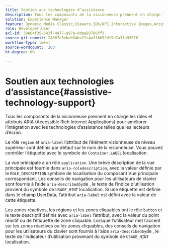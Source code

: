 ```yaml
---
title: Soutien aux technologies d’assistance
description: Tous les composants de la visionneuse prennent en charge les rôles et attributs ARIA (Accessible Rich Internet Applications) pour améliorer l’intégration avec les technologies d’assistance telles que les lecteurs d’écran.
solution: Experience Manager
feature: Dynamic Media Classic,Viewers,SDK/API,Interactive Images,Accessibility
role: Developer,User
exl-id: 39e64f35-543f-4977-a97a-0daa93786ff3
source-git-commit: 24667a5ebab54ba22c4a3f6b52d19d7a31a93576
workflow-type: tm+mt
source-wordcount: '203'
ht-degree: 0%

---
```


# Soutien aux technologies d’assistance{#assistive-technology-support}

Tous les composants de la visionneuse prennent en charge les rôles et attributs ARIA (Accessible Rich Internet Applications) pour améliorer l’intégration avec les technologies d’assistance telles que les lecteurs d’écran.

Le rôle `region` et `aria-label` l’attribut de l’élément visionneuse de niveau supérieur sont définis par défaut sur le nom de la visionneuse. Vous pouvez contrôler l’étiquette avec le symbole de `Container.LABEL` localisation.

La vue principale a un rôle `application`. Une brève description de la vue principale est fournie dans `aria-roledescription`, avec la valeur définie par le `ROLE_DESCRIPTION` symbole de localisation du composant Vue principale correspondant. Les conseils de navigation pour les utilisateurs de clavier sont fournis à l’aide `aria-describedby`de , le texte de l’indice d’utilisation provient du symbole de `USAGE_HINT` localisation. Si une étiquette est définie dans le champ UserData, l’attribut `aria-label` est défini avec la valeur de cette étiquette.

Les zones réactives, les régions et les zones cliquables ont le rôle `button` et le texte descriptif définis avec `aria-label` l’attribut, avec la valeur du point réactif ou de l’étiquette de zone cliquable. Lorsque l’utilisateur met l’accent sur les zones réactives ou les zones cliquables, des conseils de navigation pour les utilisateurs du clavier sont fournis à l’aide `aria-describedby`de , le texte de l’indicateur d’utilisation provenant du symbole de `USAGE_HINT` localisation.
